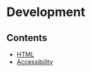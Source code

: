 # Development

## Contents
* [HTML](development/Html.md)
* [Accessibility](development/Accessibility.md)
